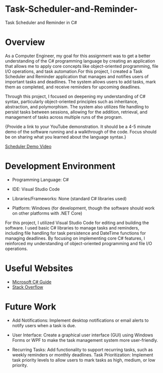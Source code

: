 # Task-Scheduler-and-Reminder-
Task Scheduler and Reminder in C#
# Overview

As a Computer Engineer, my goal for this assignment was to get a better understanding of the C# programming language by creating an application that allows me to apply core concepts like object-oriented programming, file I/O operations, and task automation.For this project, I created a Task Scheduler and Reminder application that manages and notifies users of important tasks and deadlines. The system allows users to add tasks, mark them as completed, and receive reminders for upcoming deadlines.

Through this project, I focused on deepening my understanding of C# syntax, particularly object-oriented principles such as inheritance, abstraction, and polymorphism. The system also utilizes file handling to persist tasks between sessions, allowing for the addition, retrieval, and management of tasks across multiple runs of the program.

{Provide a link to your YouTube demonstration. It should be a 4-5 minute demo of the software running and a walkthrough of the code. Focus should be on sharing what you learned about the language syntax.}

[Scheduler Demo Video]([http://youtube.link.goes.here](https://youtu.be/4ToxQS9sD5o))

# Development Environment

- Programming Language: C#

- IDE: Visual Studio Code

- Libraries/Frameworks: None (standard C# libraries used)

- Platform: Windows (for development, though the software should work on other platforms with .NET Core)

For this project, I utilized Visual Studio Code for editing and building the software. I used basic C# libraries to manage tasks and reminders, including file handling for task persistence and DateTime functions for managing deadlines. By focusing on implementing core C# features, I reinforced my understanding of object-oriented programming and file I/O operations.

# Useful Websites


- [Microsoft C# Guide](https://learn.microsoft.com/en-us/dotnet/csharp/)
- [Stack Overflow](https://stackoverflow.com/questions)

# Future Work
- Add Notifications: Implement desktop notifications or email alerts to notify users when a task is due.

- User Interface: Create a graphical user interface (GUI) using Windows Forms or WPF to make the task management system more user-friendly.

- Recurring Tasks: Add functionality to support recurring tasks, such as weekly reminders or monthly deadlines.
Task Prioritization: Implement task priority levels to allow users to mark tasks as high, medium, or low priority.
